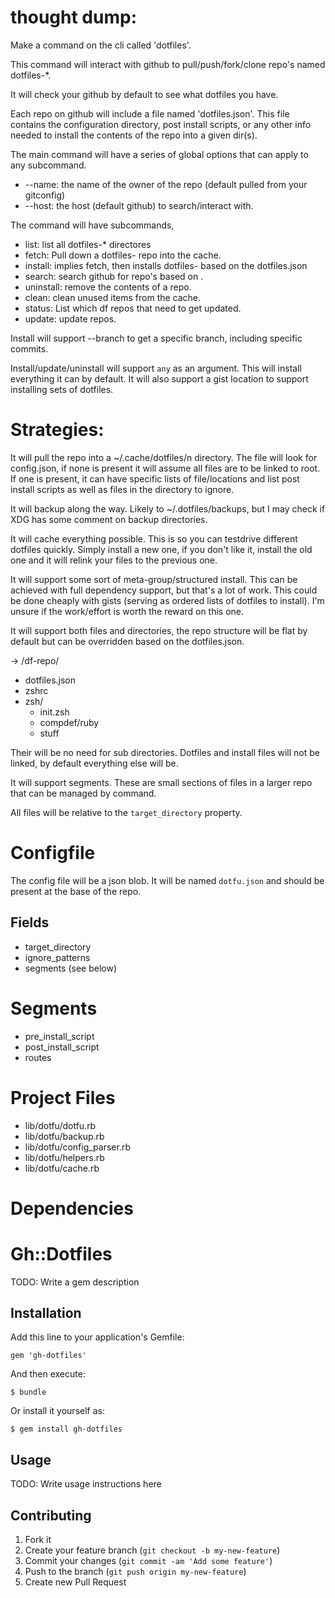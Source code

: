 # thought dump:

Make a command on the cli called 'dotfiles'.

This command will interact with github to pull/push/fork/clone repo's named
dotfiles-*.

It will check your github by default to see what dotfiles you have.

Each repo on github will include a file named 'dotfiles.json'.  This file
contains the configuration directory, post install scripts, or any other info
needed to install the contents of the repo into a given dir(s).

The main command will have a series of global options that can apply to
any subcommand.

 * --name: the name of the owner of the repo (default pulled from your gitconfig)
 * --host: the host (default github) to search/interact with.

The command will have subcommands,

 * list: list all dotfiles-* directores
 * fetch: Pull down a dotfiles-<n> repo into the cache.
 * install: implies fetch, then installs dotfiles-<n> based on the dotfiles.json
 * search: search github for repo's based on <pattern>.
 * uninstall: remove the contents of a repo.
 * clean: clean unused items from the cache.
 * status: List which df repos that need to get updated.
 * update: update repos.

Install will support --branch to get a specific branch, including specific
commits.

Install/update/uninstall will support ```any``` as an argument.  This will
install everything it can by default.  It will also support a gist location
to support installing sets of dotfiles.

# Strategies:

It will pull the repo into a ~/.cache/dotfiles/n directory.  The file will look
for config.json, if none is present it will assume all files are to be linked
to root.  If one is present, it can have specific lists of file/locations and
list post install scripts as well as files in the directory to ignore.

It will backup along the way.  Likely to ~/.dotfiles/backups, but I may check
if XDG has some comment on backup directories.

It will cache everything possible.  This is so you can testdrive different
dotfiles quickly.  Simply install a new one, if you don't like it, install the
old one and it will relink your files to the previous one.

It will support some sort of meta-group/structured install.  This can be
achieved with full dependency support, but that's a lot of work.  This could be
done cheaply with gists (serving as ordered lists of dotfiles to install).  I'm
unsure if the work/effort is worth the reward on this one.

It will support both files and directories, the repo structure will be flat by
default but can be overridden based on the dotfiles.json.

-> /df-repo/
  - dotfiles.json
  - zshrc
  - zsh/
    - init.zsh
    - compdef/ruby
    - stuff

Their will be no need for sub directories.  Dotfiles and install files will not
be linked, by default everything else will be.

It will support segments.  These are small sections of files in a larger repo
that can be managed by command.

All files will be relative to the ```target_directory``` property.

# Configfile

The config file will be a json blob.  It will be named ```dotfu.json``` and
should be present at the base of the repo.

## Fields

  * target_directory
  * ignore_patterns
  * segments (see below)

# Segments

  * pre_install_script
  * post_install_script
  * routes

# Project Files

  * lib/dotfu/dotfu.rb
  * lib/dotfu/backup.rb
  * lib/dotfu/config_parser.rb
  * lib/dotfu/helpers.rb
  * lib/dotfu/cache.rb

# Dependencies

# Gh::Dotfiles

TODO: Write a gem description

## Installation

Add this line to your application's Gemfile:

    gem 'gh-dotfiles'

And then execute:

    $ bundle

Or install it yourself as:

    $ gem install gh-dotfiles

## Usage

TODO: Write usage instructions here

## Contributing

1. Fork it
2. Create your feature branch (`git checkout -b my-new-feature`)
3. Commit your changes (`git commit -am 'Add some feature'`)
4. Push to the branch (`git push origin my-new-feature`)
5. Create new Pull Request
